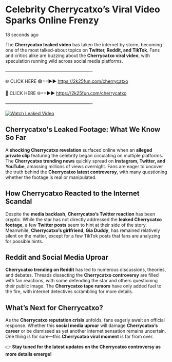 # Celebrity Cherrycatxo’s Viral Video Sparks Online Frenzy

18 seconds ago

The **Cherrycatxo leaked video** has taken the internet by storm, becoming one of the most talked-about topics on **Twitter, Reddit, and TikTok**. Fans and critics alike are buzzing about the **Cherrycatxo viral video**, with speculation running wild across social media platforms.

———————————————————-

🌐 CLICK HERE 🟢==►► https://2k25fun.com/cherrycatxo

🔴 CLICK HERE 🌐==►► https://2k25fun.com/cherrycatxo

———————————————————-

[![Watch Leaked Video](https://miro.medium.com/v2/resize:fit:828/format:webp/1*cilzJN44JGOrTw9NJCrNHA.gif "Watch Leaked Video")](https://2k25fun.com/cherrycatxo)

## **Cherrycatxo's Leaked Footage: What We Know So Far**  
A **shocking Cherrycatxo revelation** surfaced online when an **alleged private clip** featuring the celebrity began circulating on multiple platforms. The **Cherrycatxo trending news** quickly spread on **Instagram, Twitter, and YouTube**, amassing millions of views overnight. Fans are eager to uncover the truth behind the **Cherrycatxo latest controversy**, with many questioning whether the footage is real or manipulated.  

## **How Cherrycatxo Reacted to the Internet Scandal**  
Despite the **media backlash**, **Cherrycatxo’s Twitter reaction** has been cryptic. While the star has not directly addressed the **leaked Cherrycatxo footage**, a few **Twitter posts** seem to hint at their side of the story. Meanwhile, **Cherrycatxo’s girlfriend, Gia Duddy**, has remained relatively silent on the matter, except for a few TikTok posts that fans are analyzing for possible hints.  

## **Reddit and Social Media Uproar**  
**Cherrycatxo trending on Reddit** has led to numerous discussions, theories, and debates. Threads dissecting the **Cherrycatxo controversy** are filled with fan reactions, with some defending the star and others questioning their public image. The **Cherrycatxo tape rumors** have only added fuel to the fire, with internet detectives scrambling for more details.  

## **What’s Next for Cherrycatxo?**  
As the **Cherrycatxo reputation crisis** unfolds, fans eagerly await an official response. Whether this **social media uproar** will damage **Cherrycatxo’s career** or be dismissed as yet another internet sensation remains uncertain. One thing is for sure—this **Cherrycatxo viral moment** is far from over.  

👉 **Stay tuned for the latest updates on the Cherrycatxo controversy as more details emerge!**  
